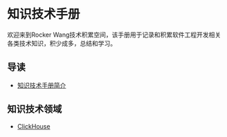 # 知识技术手册

欢迎来到Rocker Wang技术积累空间，该手册用于记录和积累软件工程开发相关各类技术知识，积少成多，总结和学习。

## 导读

- [知识技术手册简介](0_Document/projectBrief.md)

## 知识技术领域

- [ClickHouse](0_Document/ClickHouse/ClickHouse基础概念.md)
